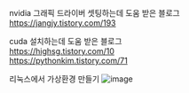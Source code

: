 nvidia 그래픽 드라이버 셋팅하는데 도움 받은 블로그  
https://jangjy.tistory.com/193

cuda 설치하는데 도움 받은 블로그  
https://highsg.tistory.com/10  
https://pythonkim.tistory.com/71  

리눅스에서 가상환경 만들기
![image](https://user-images.githubusercontent.com/56099627/76583892-c4e4b000-651d-11ea-858a-c5d6f00077bc.png)  
